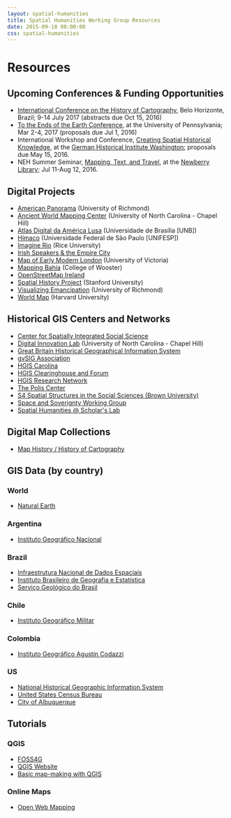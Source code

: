 ```yaml
---
layout: spatial-humanities
title: Spatial Humanities Working Group Resources
date: 2015-09-18 00:00:00
css: spatial-humanities
---
```


# Resources 

## Upcoming Conferences & Funding Opportunities
- [International Conference on the History of Cartography](http://www.fafich.ufmg.br/ichc2017/), Belo Horizonte, Brazil; 9-14 July 2017 (abstracts due Oct 15, 2016)
- [To the Ends of the Earth Conference](http://www.library.upenn.edu/exhibits/ends_of_the_earth.html), at the University of Pennsylvania; Mar 2-4, 2017 (proposals due Jul 1, 2016)
- International Workshop and Conference, [Creating Spatial Historical Knowledge](https://networks.h-net.org/node/73374/announcements/120531/creating-spatial-historical-knowledge-new-approaches), at the [German Historical Institute Washington](http://www.ghi-dc.org/); proposals due May 15, 2016.
- NEH Summer Seminar, [Mapping, Text, and Travel](https://www.newberry.org/mapping-text-and-travel), at the [Newberry Library](https://www.newberry.org); Jul 11-Aug 12, 2016.

## Digital Projects
- [American Panorama](http://dsl.richmond.edu/panorama/) (University of Richmond)
- [Ancient World Mapping Center](http://awmc.unc.edu/wordpress/about/) (University of North Carolina - Chapel Hill)
- [Atlas Digital da América Lusa](http://lhs.unb.br/atlas/In%C3%ADcio) (Universidade de Brasília [UNB])
- [Hímaco](http://www2.unifesp.br/himaco/) (Universidade Federal de São Paulo [UNIFESP])
- [Imagine Rio](http://hrc.rice.edu/imagineRio/) (Rice University)
- [Irish Speakers & the Empire City](http://www.nyuirish.net/irishlanguagehistory/)
- [Map of Early Modern London](https://mapoflondon.uvic.ca/) (University of Victoria)
- [Mapping Bahia](http://www.mappingbahia.org/project/) (College of Wooster)
- [OpenStreetMap Ireland](http://www.openstreetmap.ie/)
- [Spatial History Project](http://web.stanford.edu/group/spatialhistory/cgi-bin/site/index.php) (Stanford University)
- [Visualizing Emancipation](http://dsl.richmond.edu/emancipation/) (University of Richmond)
- [World Map](http://about.worldmap.harvard.edu/) (Harvard University)

## Historical GIS Centers and Networks
- [Center for Spatially Integrated Social Science](http://csiss.org/)
- [Digital Innovation Lab](http://digitalinnovation.unc.edu/projects/dhpress/) (University of North Carolina - Chapel Hill)
- [Great Britain Historical Geographical Information System](http://www.port.ac.uk/research/gbhgis/)
- [gvSIG Association](http://www.gvsig.com/en)
- [HGIS Carolina](http://www.unc.edu/hgis/index.html) 
- [HGIS Clearinghouse and Forum](http://www.aag.org/cs/projects_and_programs/historical_gis_clearinghouse/hgis_projects_programs)
- [HGIS Research Network](http://www.hgis.org.uk/)
- [The Polis Center](http://thepoliscenter.iupui.edu)
- [S4 Spatial Structures in the Social Sciences (Brown University)](http://www.s4.brown.edu/)
- [Space and Soverignty Working Group](https://huminst.osu.edu/news/space-and-sovereignty-working-group)
- [Spatial Humanities @ Scholar's Lab](http://spatial.scholarslab.org/)

## Digital Map Collections
- [Map History / History of Cartography](http://www.maphistory.info/imagelarge.html#bne)

## GIS Data (by country)

### World
- [Natural Earth](http://www.naturalearthdata.com/)

### Argentina
- [Instituto Geográfico Nacional](http://www.ign.gob.ar/sig)

### Brazil
- [Infraestrutura Nacional de Dados Espaciais](http://www.inde.gov.br/inde-home)
- [Instituto Brasileiro de Geografia e Estatística](http://mapas.ibge.gov.br/interativos/arquivos/downloads)
- [Serviço Geológico do Brasil](http://geobank.cprm.gov.br/)

### Chile
- [Instituto Geográfico Militar](https://www.igm.cl/#*)

### Colombia
- [Instituto Geográfico Agustín Codazzi](http://www.igac.gov.co/igac)

### US
- [National Historical Geographic Information System](https://www.nhgis.org/)
- [United States Census Bureau](https://www.census.gov/geo/maps-data/)
- [City of Albuquerque](https://www.cabq.gov/gis)


## Tutorials

### QGIS
- [FOSS4G](http://foss4geo.org)
- [QGIS Website](http://hub.qgis.org/projects/quantum-gis/wiki/How_do_I_do_that_in_QGIS)
- [Basic map-making with QGIS](http://fredgibbs.net/tutorials/qgis/making-a-map-with-qgis/)

### Online Maps
- [Open Web Mapping](https://www.e-education.psu.edu/geog585/node/508)
